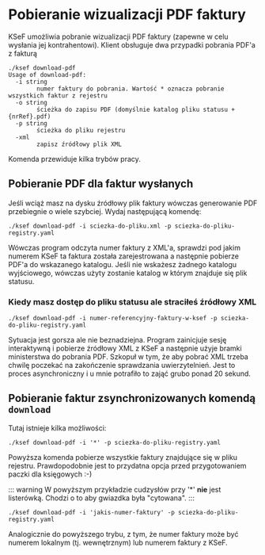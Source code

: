 # Pobieranie wizualizacji PDF faktury

KSeF umożliwia pobranie wizualizacji PDF faktury (zapewne w celu wysłania jej kontrahentowi). Klient obsługuje dwa przypadki pobrania PDF'a z fakturą

```shell
./ksef download-pdf
Usage of download-pdf:
  -i string
    	numer faktury do pobrania. Wartość * oznacza pobranie wszystkich faktur z rejestru
  -o string
    	ścieżka do zapisu PDF (domyślnie katalog pliku statusu + {nrRef}.pdf)
  -p string
    	ścieżka do pliku rejestru
  -xml
    	zapisz źródłowy plik XML
```

Komenda przewiduje kilka trybów pracy.

## Pobieranie PDF dla faktur wysłanych

Jeśli wciąż masz na dysku źródłowy plik faktury wówczas generowanie PDF przebiegnie o wiele szybciej. Wydaj następującą komendę:

```shell
./ksef download-pdf -i sciezka-do-pliku.xml -p sciezka-do-pliku-registry.yaml
```

Wówczas program odczyta numer faktury z XML'a, sprawdzi pod jakim numerem KSeF ta faktura została zarejestrowana a następnie pobierze PDF'a do wskazanego katalogu. Jeśli nie wskażesz żadnego katalogu wyjściowego, wówczas użyty zostanie katalog w którym znajduje się plik statusu.

### Kiedy masz dostęp do pliku statusu ale straciłeś źródłowy XML

```shell
./ksef download-pdf -i numer-referencyjny-faktury-w-ksef -p sciezka-do-pliku-registry.yaml
```

Sytuacja jest gorsza ale nie beznadziejna. Program zainicjuje sesję interaktywną i pobierze źródłowy XML z KSeF a następnie użyje bramki ministerstwa do pobrania PDF. Szkopuł w tym, że aby pobrać XML trzeba chwilę poczekać na zakończenie sprawdzania uwierzytelnień. Jest to proces asynchroniczny i u mnie potrafiło to zająć grubo ponad 20 sekund.

## Pobieranie faktur zsynchronizowanych komendą `download`

Tutaj istnieje kilka możliwości:

```shell
./ksef download-pdf -i '*' -p sciezka-do-pliku-registry.yaml
```

Powyższa komenda pobierze wszystkie faktury znajdujące się w pliku rejestru. Prawdopodobnie jest to przydatna opcja przed przygotowaniem paczki dla księgowych :-)

::: warning
W powyższym przykładzie cudzysłów przy '\*' **nie** jest listerówką. Chodzi o to aby gwiazdka była "cytowana".
:::

```shell
./ksef download-pdf -i 'jakis-numer-faktury' -p sciezka-do-pliku-registry.yaml
```

Analogicznie do powyższego trybu, z tym, że numer faktury może być numerem lokalnym (tj. wewnętrznym) lub numerem faktury z KSeF.
